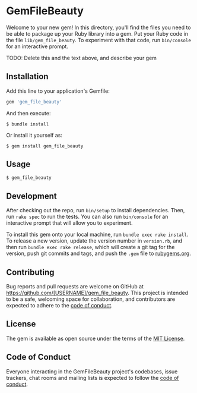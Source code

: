 # GemFileBeauty

Welcome to your new gem! In this directory, you'll find the files you need to be able to package up your Ruby library into a gem. Put your Ruby code in the file `lib/gem_file_beauty`. To experiment with that code, run `bin/console` for an interactive prompt.

TODO: Delete this and the text above, and describe your gem

## Installation

Add this line to your application's Gemfile:

```ruby
gem 'gem_file_beauty'
```

And then execute:

    $ bundle install

Or install it yourself as:

    $ gem install gem_file_beauty

## Usage

    $ gem_file_beauty

## Development

After checking out the repo, run `bin/setup` to install dependencies. Then, run `rake spec` to run the tests. You can also run `bin/console` for an interactive prompt that will allow you to experiment.

To install this gem onto your local machine, run `bundle exec rake install`. To release a new version, update the version number in `version.rb`, and then run `bundle exec rake release`, which will create a git tag for the version, push git commits and tags, and push the `.gem` file to [rubygems.org](https://rubygems.org).

## Contributing

Bug reports and pull requests are welcome on GitHub at https://github.com/[USERNAME]/gem_file_beauty. This project is intended to be a safe, welcoming space for collaboration, and contributors are expected to adhere to the [code of conduct](https://github.com/[USERNAME]/gem_file_beauty/blob/master/CODE_OF_CONDUCT.md).


## License

The gem is available as open source under the terms of the [MIT License](https://opensource.org/licenses/MIT).

## Code of Conduct

Everyone interacting in the GemFileBeauty project's codebases, issue trackers, chat rooms and mailing lists is expected to follow the [code of conduct](https://github.com/[USERNAME]/gem_file_beauty/blob/master/CODE_OF_CONDUCT.md).
